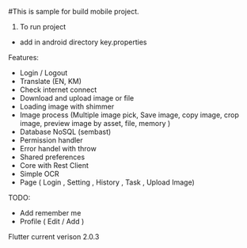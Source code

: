 #This is sample for build mobile project.

01. To run project
- add in android directory key.properties

Features:

- Login / Logout
- Translate (EN, KM)
- Check internet connect
- Download and upload image or file
- Loading image with shimmer
- Image process (Multiple image pick, Save image, copy image, crop image, preview image by asset, file, memory )
- Database NoSQL (sembast)
- Permission handler
- Error handel with throw
- Shared preferences
- Core with Rest Client
- Simple OCR
- Page ( Login , Setting , History , Task , Upload Image)

TODO:
- Add remember me
- Profile ( Edit / Add )

 Flutter current verison 2.0.3
